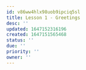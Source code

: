 ```yaml
---
id: v86ww4hlx98uob9ipciq5sl
title: Lesson 1 - Greetings
desc: ''
updated: 1647152316196
created: 1647151565468
status: ''
due: ''
priority: ''
owner: ''
---
```


